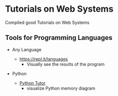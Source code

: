 # Tutorials on Web Systems
Compiled good Tutorials on Web Systems


## Tools for Programming Languages
* Any Language
  * https://repl.it/languages
    - Visually see the results of the program

* Python
  * [Python Tutor](http://pythontutor.com/)
     - visualize Python memory diagram